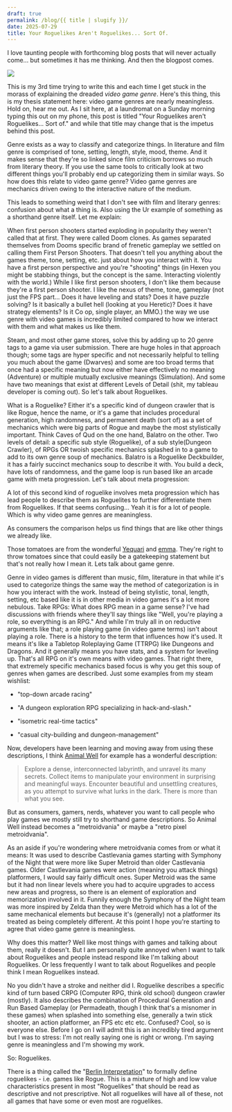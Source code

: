 ```yaml
---
draft: true
permalink: /blog/{{ title | slugify }}/
date: 2025-07-29
title: Your Roguelikes Aren't Roguelikes... Sort Of.
---
```

I love taunting people with forthcoming blog posts that will never actually come... but sometimes it has me thinking. And then the blogpost comes.

![](/assets/shortform/blog/29-07-25/BlogTaunting.png)

This is my 3rd time trying to write this and each time I get stuck in the morass of explaining the dreaded _video game genre_. Here's this thing, this is my thesis statement here: video game genres are nearly meaningless. Hold on, hear me out. As I sit here, at a laundromat on a Sunday morning typing this out on my phone, this post is titled "Your Roguelikes aren't Roguelikes... Sort of." and while that title may change that is the impetus behind this post.

Genre exists as a way to classify and categorize things. In literature and film genre is comprised of tone, setting, length, style, mood, theme. And it makes sense that they're so linked since film criticism borrows so much from literary theory. If you use the same tools to critically look at two different things you'll probably end up categorizing them in similar ways. So how does this relate to video game genre? Video game genres are mechanics driven owing to the interactive nature of the medium.

This leads to something weird that I don't see with film and literary genres: confusion about what a thing is. Also using the Ur example of something as a shorthand genre itself. Let me explain:

When first person shooters started exploding in popularity they weren't called that at first. They were called Doom clones. As games separated themselves from Dooms specific brand of frenetic gameplay we settled on calling them First Person Shooters. That doesn't tell you anything about the games theme, tone, setting, etc. just about how you interact with it. You have a first person perspective and you're "shooting" things (in Hexen you might be stabbing things, but the concept is the same. Interacting violently with the world.) While I like first person shooters, I don't like them because they're a first person shooter. I like the nexus of theme, tone, gameplay (not just the FPS part... Does it have leveling and stats? Does it have puzzle solving? Is it basically a bullet hell (looking at you Heretic)? Does it have strategy elements? Is it Co op, single player, an MMO.) the way we use genre with video games is incredibly limited compared to how we interact with them and what makes us like them.

Steam, and most other game stores, solve this by adding up to 20 genre tags to a game via user submission. There are huge holes in that approach though; some tags are hyper specific and not necessarily helpful to telling you much about the game (Dwarves) and some are too broad terms that once had a specific meaning but now either have effectively no meaning (Adventure) or multiple mutually exclusive meanings (Simulation). And some have two meanings that exist at different Levels of Detail (shit, my tableau developer is coming out). So let's talk about Roguelikes.

What is a Roguelike? Either it's a specific kind of dungeon crawler that is like Rogue, hence the name, or it's a game that includes procedural generation, high randomness, and permanent death (sort of) as a set of mechanics which were big parts of Rogue and maybe the most stylistically important. Think Caves of Qud on the one hand, Balatro on the other. Two levels of detail: a specific sub style (Roguelike), of a sub style(Dungeon Crawler), of RPGs OR twoish specific mechanics splashed in to a game to add to its own genre soup of mechanics. Balatro is a Roguelike Deckbuilder, it has a fairly succinct mechanics soup to describe it with. You build a deck, have lots of randomness, and the game loop is run based like an arcade game with meta progression. Let's talk about meta progression:

A lot of this second kind of roguelike involves meta progression which has lead people to describe them as Roguelites to further differentiate them from Roguelikes. If that seems confusing... Yeah it is for a lot of people. Which is why video game genres are meaningless.

As consumers the comparison helps us find things that are like other things we already like.

Those tomatoes are from the wonderful [Yequari](https://yequari.com/) and [emma](https://emmas.place/index.html). They're right to throw tomatoes since that could easily be a gatekeeping statement but that's not really how I mean it. Lets talk about game genre.

Genre in video games is different than music, film, literature in that while it's used to categorize things the same way the method of categorization is in how you interact with the work. Instead of being stylistic, tonal, length, setting, etc based like it is in other media in video games it's a lot more nebulous. Take RPGs: What does RPG mean in a game sense? I've had discussions with friends where they'll say things like "Well, you're playing a role, so everything is an RPG." And while I'm truly all in on reductive arguments like that; a role playing game (in video game terms) isn't about playing a role. There is a history to the term that influences how it's used. It means it's like a Tabletop Roleplaying Game (TTRPG) like Dungeons and Dragons. And it generally means you have stats, and a system for leveling up. That's all RPG on it's own means with video games. That right there, that extremely specific mechanics based focus is why you get this soup of genres when games are described. Just some examples from my steam wishlist:

*   "top-down arcade racing"
    
*   "A dungeon exploration RPG specializing in hack-and-slash."
    
*   "isometric real-time tactics"
    
*   "casual city-building and dungeon-management"
    

Now, developers have been learning and moving away from using these descriptions, I think [Animal Well](https://store.steampowered.com/app/813230/ANIMAL_WELL/) for example has a wonderful description:

> Explore a dense, interconnected labyrinth, and unravel its many secrets. Collect items to manipulate your environment in surprising and meaningful ways. Encounter beautiful and unsettling creatures, as you attempt to survive what lurks in the dark. There is more than what you see.

But as consumers, gamers, nerds, whatever you want to call people who play games we mostly still try to shorthand game descriptions. So Animal Well instead becomes a "metroidvania" or maybe a "retro pixel metroidvania".

As an aside if you're wondering where metroidvania comes from or what it means: It was used to describe Castlevania games starting with Symphony of the Night that were more like Super Metroid than older Castlevania games. Older Castlevania games were action (meaning you attack things) platformers, I would say fairly difficult ones. Super Metroid was the same but it had non linear levels where you had to acquire upgrades to access new areas and progress, so there is an element of exploration and memorization involved in it. Funnily enough the Symphony of the Night team was more inspired by Zelda than they were Metroid which has a lot of the same mechanical elements but because it's (generally) not a platformer its treated as being completely different. At this point I hope you're starting to agree that video game genre is meaningless.

Why does this matter? Well like most things with games and talking about them, really it doesn't. But I am personally quite annoyed when I want to talk about Roguelikes and people instead respond like I'm talking about Roguelikes. Or less frequently I want to talk about Roguelikes and people think I mean Roguelikes instead.

No you didn't have a stroke and neither did I. Roguelike describes a specific kind of turn based CRPG (Computer RPG, think old school) dungeon crawler (mostly). It also describes the combination of Procedural Generation and Run Based Gameplay (or Permadeath, though I think that's a misnomer in these games) when splashed into something else, generally a twin stick shooter, an action platformer, an FPS etc etc etc. Confused? Cool, so is everyone else. Before I go on I will admit this is an incredibly tired argument but I was to stress: I'm not really saying one is right or wrong. I'm saying genre is meaningless and I'm showing my work.

So: Roguelikes.

There is a thing called the "[Berlin Interpretation](https://www.roguebasin.com/index.php/Berlin_Interpretation)" to formally define roguelikes - i.e. games like Rogue. This is a mixture of high and low value characteristics present in most "Roguelikes" that should be read as descriptive and not prescriptive. Not all roguelikes will have all of these, not all games that have some or even most are roguelikes.
